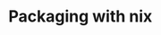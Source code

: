 <link rel="stylesheet" href="https://cdn.jsdelivr.net/npm/katex@0.16.4/dist/katex.min.css">

# Packaging with nix
